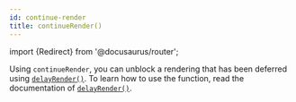 ```yaml
---
id: continue-render
title: continueRender()
---
```


import {Redirect} from '@docusaurus/router';

Using `continueRender`, you can unblock a rendering that has been deferred using [`delayRender()`](delay-render). To learn how to use the function, read the documentation of [`delayRender()`](delay-render).
